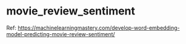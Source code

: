# movie_review_sentiment

Ref: https://machinelearningmastery.com/develop-word-embedding-model-predicting-movie-review-sentiment/
